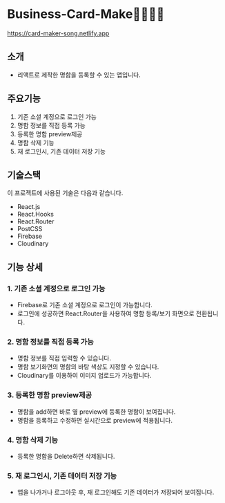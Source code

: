 # Business-Card-Make🙎‍♀️🙍‍♂️
https://card-maker-song.netlify.app

## 소개
- 리액트로 제작한 명함을 등록할 수 있는 앱입니다.

## 주요기능
1. 기존 소셜 계정으로 로그인 가능
2. 명함 정보를 직접 등록 가능
3. 등록한 명함 preview제공
4. 명함 삭제 기능
5. 재 로그인시, 기존 데이터 저장 기능


## 기술스택
이 프로젝트에 사용된 기술은 다음과 같습니다.
- React.js
- React.Hooks
- React.Router
- PostCSS
- Firebase
- Cloudinary

## 기능 상세
### 1. 기존 소셜 계정으로 로그인 가능
- Firebase로 기존 소셜 계정으로 로그인이 가능합니다.
- 로그인에 성공하면 React.Router을 사용하여 명함 등록/보기 화면으로 전환됩니다.

### 2. 명함 정보를 직접 등록 가능
- 명함 정보를 직접 입력할 수 있습니다.
- 명함 보기화면의 명함의 바탕 색상도 지정할 수 있습니다.
- Cloudinary를 이용하여 이미지 업로드가 가능합니다.

### 3. 등록한 명함 preview제공
- 명함을 add하면 바로 옆 preview에 등록한 명함이 보여집니다.
- 명함을 등록하고 수정하면 실시간으로 preview에 적용됩니다.

### 4. 명함 삭제 기능
- 등록한 명함을 Delete하면 삭제됩니다.


### 5. 재 로그인시, 기존 데이터 저장 기능
- 앱을 나가거나 로그아웃 후, 재 로그인해도 기존 데이터가 저장되어 보여집니다.


